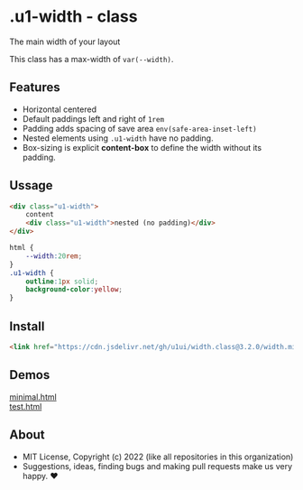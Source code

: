 # .u1-width - class
The main width of your layout

This class has a max-width of `var(--width)`.

## Features

- Horizontal centered
- Default paddings left and right of `1rem`
- Padding adds spacing of save area `env(safe-area-inset-left)`
- Nested elements using `.u1-width` have no padding.
- Box-sizing is explicit **content-box** to define the width without its padding.

## Ussage

```html
<div class="u1-width">
    content
    <div class="u1-width">nested (no padding)</div>
</div>
```

```css
html {
    --width:20rem;
}
.u1-width {
    outline:1px solid;
    background-color:yellow;
}
```

## Install

```html
<link href="https://cdn.jsdelivr.net/gh/u1ui/width.class@3.2.0/width.min.css" rel=stylesheet>
```

## Demos

[minimal.html](http://gcdn.li/u1ui/width.class@main/tests/minimal.html)  
[test.html](http://gcdn.li/u1ui/width.class@main/tests/test.html)  

## About

- MIT License, Copyright (c) 2022 <u1> (like all repositories in this organization) <br>
- Suggestions, ideas, finding bugs and making pull requests make us very happy. ♥

